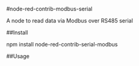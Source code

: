 #node-red-contrib-modbus-serial

A node to read data via Modbus over RS485 serial

##Install

npm install node-red-contrib-serial-modbus

##Usage

